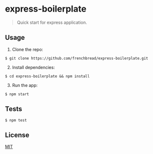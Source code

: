 # express-boilerplate

> Quick start for express application.

## Usage

1. Clone the repo:

```
$ git clone https://github.com/frenchbread/express-boilerplate.git
```

2. Install dependencies:

```
$ cd express-boilerplate && npm install
```

3. Run the app:

```
$ npm start
```

## Tests

```
$ npm test
```

## License
[MIT](https://github.com/frenchbread/ExpressBoilerplate/blob/master/LICENSE.md)
